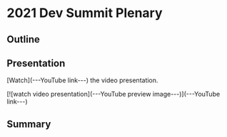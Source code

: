 # 2021 Dev Summit Plenary

## Outline

## Presentation

[Watch](---YouTube link---) the video presentation.

[![watch video presentation](---YouTube preview image---)](---YouTube link---)

## Summary

